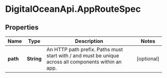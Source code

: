 # DigitalOceanApi.AppRouteSpec

## Properties
Name | Type | Description | Notes
------------ | ------------- | ------------- | -------------
**path** | **String** | An HTTP path prefix. Paths must start with / and must be unique across all components within an app. | [optional] 
